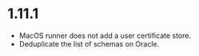 # 1.11.1

* MacOS runner does not add a user certificate store.
* Deduplicate the list of schemas on Oracle.

